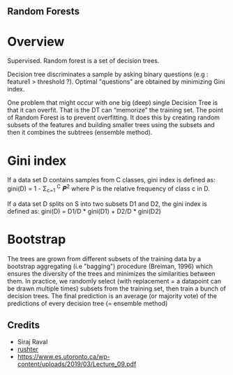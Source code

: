 ## Random Forests

# Overview

Supervised. Random forest is a set of decision trees. 

Decision tree discriminates a sample by asking binary questions (e.g : feature1 > threshold ?).
Optimal "questions" are obtained by minimizing Gini index. 

One problem that might occur with one big (deep) single Decision Tree is that it can overfit. 
That is the DT can “memorize” the training set. The point of Random Forest is to prevent overfitting. 
It does this by creating random subsets of the features and building smaller
trees using the subsets and then it combines the subtrees (ensemble method).

# Gini index

If a data set D contains samples from C classes, gini index is defined as:
gini(D) = 1 - &Sigma;<sub>c=1</sub> <sup>C</sup> 𝑷<sup>2</sup>
where P is the relative frequency of class c in D.

If a data set D splits on S into two subsets D1 and D2, the gini index is defined as:
gini(D) = D1/D * gini(D1) + D2/D * gini(D2)

# Bootstrap 

The trees are grown from different subsets of the training data by a bootstrap aggregating (i.e "bagging") procedure
(Breiman, 1996) which ensures the diversity of the trees and minimizes the similarities between
them. In practice, we randomly select (with replacement = a datapoint can be drawn multiple times) 
subsets from the training set, then train a bunch of decision trees.
The final prediction is an average (or majority vote) of the predictions of every decision tree (= ensemble method)


## Credits

* Siraj Raval
* [rushter](https://github.com/rushter)
* https://www.es.utoronto.ca/wp-content/uploads/2019/03/Lecture_09.pdf
